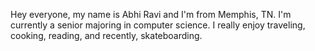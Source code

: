 Hey everyone, my name is Abhi Ravi and I'm from Memphis, TN. I'm currently a senior majoring in computer science. I really enjoy traveling, cooking, reading, and recently, skateboarding.
